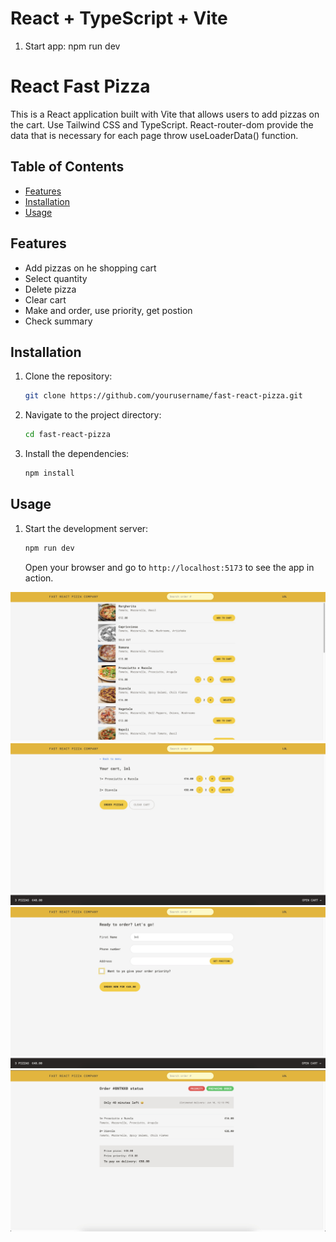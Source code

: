 # React + TypeScript + Vite

1. Start app: npm run dev

# React Fast Pizza

This is a React application built with Vite that allows users to add pizzas on the cart. Use Tailwind CSS and TypeScript. React-router-dom provide the data that is necessary for each page throw useLoaderData() function.

## Table of Contents

-   [Features](#features)
-   [Installation](#installation)
-   [Usage](#usage)

## Features

-   Add pizzas on he shopping cart
-   Select quantity
-   Delete pizza
-   Clear cart
-   Make and order, use priority, get postion
-   Check summary

## Installation

1. Clone the repository:
    ```bash
    git clone https://github.com/yourusername/fast-react-pizza.git
    ```
2. Navigate to the project directory:
    ```bash
    cd fast-react-pizza
    ```
3. Install the dependencies:
    ```bash
    npm install
    ```

## Usage

1. Start the development server:
    ```bash
    npm run dev
    ```
    Open your browser and go to `http://localhost:5173` to see the app in action.

![App Example Image](public/5B0D0397-1945-4EFF-BBEB-9510697448E5_1_201_a.jpeg)
![App Example Image](public/786671C8-0970-4ED7-AD4C-57810E4B9D35_1_201_a.jpeg)
![App Example Image](public/9ABE557D-7D9B-4ABA-BC75-496C4714AB16_1_201_a.jpeg)
![App Example Image](public/E0E933FC-23D2-40B3-A443-FB3AD78D8C41_1_201_a.jpeg)
